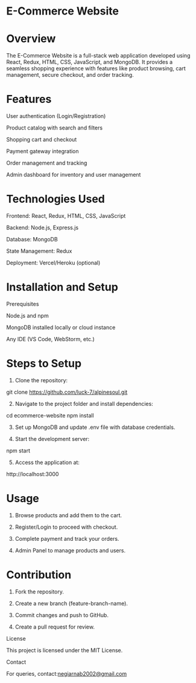 # E-Commerce Website

# Overview

The E-Commerce Website is a full-stack web application developed using React, Redux, HTML, CSS, JavaScript, and MongoDB. It provides a seamless shopping experience with features like product browsing, cart management, secure checkout, and order tracking.

# Features

User authentication (Login/Registration)

Product catalog with search and filters

Shopping cart and checkout

Payment gateway integration

Order management and tracking

Admin dashboard for inventory and user management


# Technologies Used

Frontend: React, Redux, HTML, CSS, JavaScript

Backend: Node.js, Express.js

Database: MongoDB

State Management: Redux

Deployment: Vercel/Heroku (optional)


# Installation and Setup

Prerequisites

Node.js and npm

MongoDB installed locally or cloud instance

Any IDE (VS Code, WebStorm, etc.)


# Steps to Setup

1. Clone the repository:

git clone https://github.com/luck-7/alpinesoul.git


2. Navigate to the project folder and install dependencies:

cd ecommerce-website
npm install


3. Set up MongoDB and update .env file with database credentials.


4. Start the development server:

npm start


5. Access the application at:

http://localhost:3000



# Usage

1. Browse products and add them to the cart.


2. Register/Login to proceed with checkout.


3. Complete payment and track your orders.


4. Admin Panel to manage products and users.



# Contribution

1. Fork the repository.


2. Create a new branch (feature-branch-name).


3. Commit changes and push to GitHub.


4. Create a pull request for review.



License

This project is licensed under the MIT License.

Contact

For queries, 
contact:negiarnab2002@gmail.com

